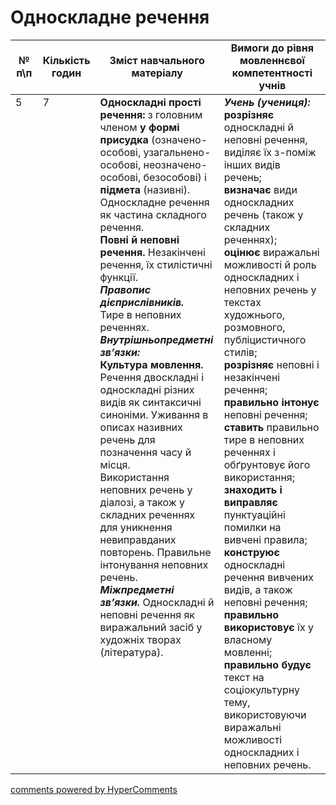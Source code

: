 <div id="hypercomments_widget" class="js-hypercomments-widget invisible"></div>

# Односкладне речення

<table>
  <tr>
    <td width="10%" align="center"><b>№ <br>п\п</br></b></td>
    <td width="5%" align="center"><b>Кількість годин</b></td>  
    <td width="40%" align="center"><b>Зміст навчального матеріалу</b></td>
    <td width="45%" align="center"><b>Вимоги до рівня мовленнєвої компетентності учнів</b></td>
  </tr>
<tbody>
  <tr>
<td width="10%" style="vertical-align:top !important;">5</td>
<td width="5%" style="vertical-align:top !important;">7</td>
    <td width="40%" style="vertical-align:top !important;">
<b>Односкладні прості речення:</b> з головним членом <b>у формі присудка</b> (означено-особові, узагальнено-особові, неозначено-особові, безособові) і <b>підмета</b> (називні). Односкладне речення як частина складного речення. <br>
<b>Повні й неповні речення.</b> Незакінчені речення, їх стилістичні функції.<br>
<b><i>Правопис дієприслівників.</i></b><br> 
Тире в неповних реченнях.<br>
<b><i>Внутрішньопредметні зв’язки:</i></b><br>
<b>Культура  мовлення.</b> <br>
Речення двоскладні і односкладні різних видів як синтаксичні синоніми. Уживання в описах називних речень для позначення часу й місця.<br>
Використання неповних речень у діалозі, а також у складних реченнях для уникнення невиправданих повторень. Правильне інтонування неповних речень. <br>
<b><i>Міжпредметні зв’язки.</i></b> Односкладні  й неповні речення як виражальний засіб у художніх творах (література). 
</td>
    <td width="45%" style="vertical-align:top !important;">
<i><b>Учень (учениця):</b></i><br>
<b>розрізняє</b> односкладні й неповні речення, виділяє їх з-поміж інших видів речень;<br>
<b>визначає</b> види односкладних речень (також у  складних реченнях);<br>
<b>оцінює</b> виражальні можливості й роль односкладних  і неповних речень у текстах художнього, розмовного, публіцистичного стилів;<br>
<b>розрізняє</b> неповні і незакінчені речення;<br>
<b>правильно інтонує</b> неповні речення;<br>
<b>ставить</b> правильно тире в неповних реченнях і обґрунтовує його використання;<br>
<b>знаходить і виправляє</b>  пунктуаційні помилки на вивчені правила;<br>
<b>конструює</b> односкладні речення вивчених видів, а також неповні речення; <br>
<b>правильно використовує</b> їх у власному мовленні;<br>
<b>правильно будує</b> текст на соціокультурну тему, використовуючи виражальні можливості односкладних  і неповних речень.</td>
  </tr>
</tbody>
</table>

<div class="js-hypercomments-container">
<a href="http://hypercomments.com" class="hc-link" title="comments widget">comments powered by HyperComments</a>
</div>